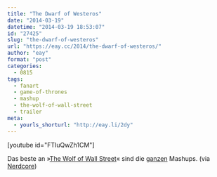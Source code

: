 ```yaml
---
title: "The Dwarf of Westeros"
date: "2014-03-19"
datetime: "2014-03-19 18:53:07"
id: "27425"
slug: "the-dwarf-of-westeros"
url: "https://eay.cc/2014/the-dwarf-of-westeros/"
author: "eay"
format: "post"
categories:
  - 0815
tags:
  - fanart
  - game-of-thrones
  - mashup
  - the-wolf-of-wall-street
  - trailer
meta:
  - yourls_shorturl: "http://eay.li/2dy"
---
```


\[youtube id="FTIuQwZh1CM"\]

Das beste an »[The Wolf of Wall Street](//eay.cc/2014/review-rundumschlag-19-oscars-2014-best-picture-edition/)« sind die [ganzen](//eay.cc/2014/the-worf-of-starfleet/) Mashups. (via [Nerdcore](http://www.crackajack.de/2014/03/19/the-dwarf-of-westeros/))
